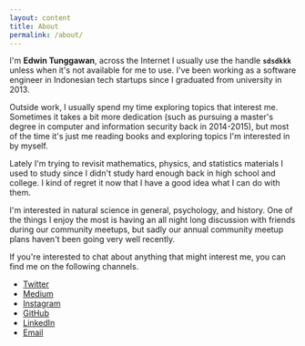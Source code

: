 ```yaml
---
layout: content
title: About
permalink: /about/
---
```


I'm **Edwin Tunggawan**, across the Internet I usually use the handle **`sdsdkkk`** unless when it's not available for me to use. I've been working as a software engineer in Indonesian tech startups since I graduated from university in 2013.

Outside work, I usually spend my time exploring topics that interest me. Sometimes it takes a bit more dedication (such as pursuing a master's degree in computer and information security back in 2014-2015), but most of the time it's just me reading books and exploring topics I'm interested in by myself.

Lately I'm trying to revisit mathematics, physics, and statistics materials I used to study since I didn't study hard enough back in high school and college. I kind of regret it now that I have a good idea what I can do with them.

I'm interested in natural science in general, psychology, and history. One of the things I enjoy the most is having an all night long discussion with friends during our community meetups, but sadly our annual community meetup plans haven't been going very well recently.

If you're interested to chat about anything that might interest me, you can find me on the following channels.

- [Twitter](https://twitter.com/sdsdkkk)
- [Medium](https://medium.com/@sdsdkkk)
- [Instagram](https://instagram.com/not.sdsdkkk)
- [GitHub](https://github.com/sdsdkkk)
- [LinkedIn](https://www.linkedin.com/in/edwin-tunggawan-a3554661/)
- [Email](mailto:vcc.edwint@gmail.com)
